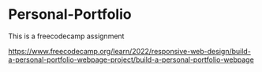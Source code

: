 # Personal-Portfolio

This is a freecodecamp assignment

https://www.freecodecamp.org/learn/2022/responsive-web-design/build-a-personal-portfolio-webpage-project/build-a-personal-portfolio-webpage
